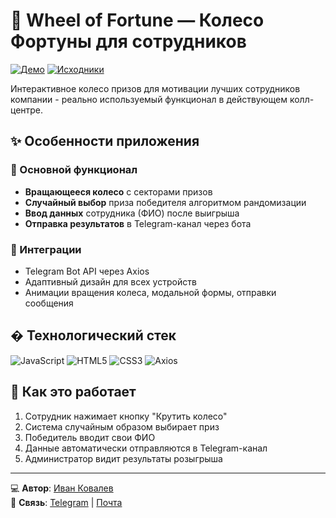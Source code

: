 # 🎡 Wheel of Fortune — Колесо Фортуны для сотрудников

[![Демо](https://img.shields.io/badge/-ДЕМО-FF6384?style=for-the-badge&logo=google-chrome&logoColor=white)](https://ivkovalevv.github.io/wheel-of-fortune/)
[![Исходники](https://img.shields.io/badge/-ИСХОДНИКИ-181717?style=for-the-badge&logo=github&logoColor=white)](https://github.com/ivkovalevv/wheel-of-fortune)

Интерактивное колесо призов для мотивации лучших сотрудников компании - реально используемый функционал в действующем колл-центре.

## ✨ Особенности приложения

### 🎰 Основной функционал
- **Вращающееся колесо** с секторами призов
- **Случайный выбор** приза победителя алгоритмом рандомизации
- **Ввод данных** сотрудника (ФИО) после выигрыша
- **Отправка результатов** в Telegram-канал через бота

### 📲 Интеграции
- Telegram Bot API через Axios
- Адаптивный дизайн для всех устройств
- Анимации вращения колеса, модальной формы, отправки сообщения

## � Технологический стек

![JavaScript](https://img.shields.io/badge/-JavaScript-F7DF1E?style=for-the-badge&logo=javascript&logoColor=black)
![HTML5](https://img.shields.io/badge/-HTML5-E34F26?style=for-the-badge&logo=html5&logoColor=white)
![CSS3](https://img.shields.io/badge/-CSS3-1572B6?style=for-the-badge&logo=css3&logoColor=white)
![Axios](https://img.shields.io/badge/-Axios-5A29E4?style=for-the-badge&logo=axios&logoColor=white)

## 🚀 Как это работает

1. Сотрудник нажимает кнопку "Крутить колесо"
2. Система случайным образом выбирает приз
3. Победитель вводит свои ФИО
4. Данные автоматически отправляются в Telegram-канал
5. Администратор видит результаты розыгрыша

---

💻 **Автор**: [Иван Ковалев](https://kovalev-site.ru)  
📩 **Связь**: [Telegram](https://t.me/x_kovalev) | [Почта](mailto:ivkovalevv@gmail.ru)
